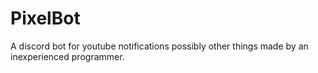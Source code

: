 # PixelBot
A discord bot for youtube notifications possibly other things made by an inexperienced programmer.
